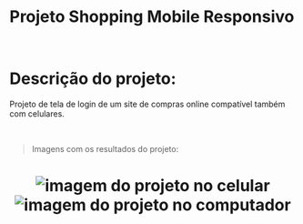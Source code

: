 # Projeto Shopping Mobile Responsivo
<br>
<h1>Descrição do projeto:</h1>

<p>Projeto de tela de login de um site de compras online compatível também com celulares.</p>

<br>

>Imagens com os resultados do projeto:

<h1 align="center">
    <img src="" alt="imagem do projeto no celular">
    <img src="" alt="imagem do projeto no computador">
</h1>